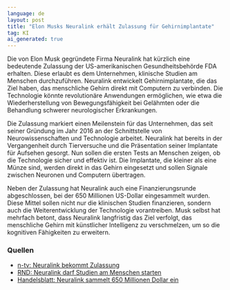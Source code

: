 ```yaml
---
language: de
layout: post
title: "Elon Musks Neuralink erhält Zulassung für Gehirnimplantate"
tag: KI
ai_generated: true
---
```


Die von Elon Musk gegründete Firma Neuralink hat kürzlich eine bedeutende Zulassung der US-amerikanischen Gesundheitsbehörde FDA erhalten. Diese erlaubt es dem Unternehmen, klinische Studien am Menschen durchzuführen. Neuralink entwickelt Gehirnimplantate, die das Ziel haben, das menschliche Gehirn direkt mit Computern zu verbinden. Die Technologie könnte revolutionäre Anwendungen ermöglichen, wie etwa die Wiederherstellung von Bewegungsfähigkeit bei Gelähmten oder die Behandlung schwerer neurologischer Erkrankungen.

<!--more-->

Die Zulassung markiert einen Meilenstein für das Unternehmen, das seit seiner Gründung im Jahr 2016 an der Schnittstelle von Neurowissenschaften und Technologie arbeitet. Neuralink hat bereits in der Vergangenheit durch Tierversuche und die Präsentation seiner Implantate für Aufsehen gesorgt. Nun sollen die ersten Tests an Menschen zeigen, ob die Technologie sicher und effektiv ist. Die Implantate, die kleiner als eine Münze sind, werden direkt in das Gehirn eingesetzt und sollen Signale zwischen Neuronen und Computern übertragen.

Neben der Zulassung hat Neuralink auch eine Finanzierungsrunde abgeschlossen, bei der 650 Millionen US-Dollar eingesammelt wurden. Diese Mittel sollen nicht nur die klinischen Studien finanzieren, sondern auch die Weiterentwicklung der Technologie vorantreiben. Musk selbst hat mehrfach betont, dass Neuralink langfristig das Ziel verfolgt, das menschliche Gehirn mit künstlicher Intelligenz zu verschmelzen, um so die kognitiven Fähigkeiten zu erweitern.

### Quellen
- [n-tv: Neuralink bekommt Zulassung](https://www.n-tv.de/wirtschaft/wirtschaft_startup/Was-hat-Musk-mit-unseren-Gehirnen-vor-article24148681.html)
- [RND: Neuralink darf Studien am Menschen starten](https://www.rnd.de/wissen/neuralink-von-elon-musk-hirnimplantat-firma-darf-studien-am-menschen-starten-XROZ73J2GNKOLAKWLWWLONYFRI.html)
- [Handelsblatt: Neuralink sammelt 650 Millionen Dollar ein](https://www.handelsblatt.com/technik/it-internet/neuralink-musks-gehirnchip-firma-holt-sich-weitere-650-millionen-dollar/100132583.html)
